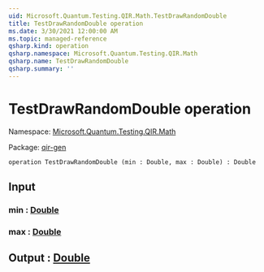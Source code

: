 ```yaml
---
uid: Microsoft.Quantum.Testing.QIR.Math.TestDrawRandomDouble
title: TestDrawRandomDouble operation
ms.date: 3/30/2021 12:00:00 AM
ms.topic: managed-reference
qsharp.kind: operation
qsharp.namespace: Microsoft.Quantum.Testing.QIR.Math
qsharp.name: TestDrawRandomDouble
qsharp.summary: ''
---
```


# TestDrawRandomDouble operation

Namespace: [Microsoft.Quantum.Testing.QIR.Math](xref:Microsoft.Quantum.Testing.QIR.Math)

Package: [qir-gen](https://nuget.org/packages/qir-gen)




```qsharp
operation TestDrawRandomDouble (min : Double, max : Double) : Double
```


## Input

### min : [Double](xref:microsoft.quantum.lang-ref.double)




### max : [Double](xref:microsoft.quantum.lang-ref.double)





## Output : [Double](xref:microsoft.quantum.lang-ref.double)

